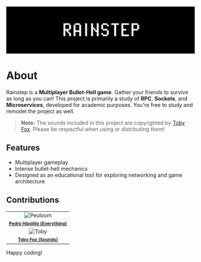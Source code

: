 ![Game logo, featuring nothing at all](splash.png)

# About
Rainstep is a **Multiplayer Bullet-Hell game**. Gather your friends to survive as long as you can!
This project is primarily a study of **RPC**, **Sockets**, and **Microservices**, developed for academic purposes. You're free to study and remodel the project as well. 
> **Note:** The sounds included in this project are copyrighted by [Toby Fox](https://tobyfox.bandcamp.com/). Please be respectful when using or distributing them!

## Features
- Multiplayer gameplay
- Intense bullet-hell mechanics
- Designed as an educational tool for exploring networking and game architecture

## Contributions
<table>
  <tr>
    <td align="center">
      <img src="https://avatars.githubusercontent.com/u/50783223?v=4" width="100px;" alt="Peuloom"/><br />
      <sub><b><a href="https://github.com/nectaroads">Pedro Hipólito (Everything)</a></b></sub>
    </td>
  </tr>
  <tr>
    <td align="center">
      <img src="https://pbs.twimg.com/profile_images/1304111803614613504/NKxFjarS_400x400.jpg" width="100px;" alt="Toby"/><br />
      <sub><b><a href="https://undertale.com/">Toby Fox (Sounds)</a></b></sub>
    </td>
  </tr>
</table>

Happy coding!
